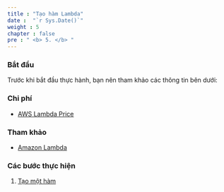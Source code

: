 ```yaml
---
title : "Tạo hàm Lambda"
date :  "`r Sys.Date()`" 
weight : 5
chapter : false
pre : " <b> 5. </b> "
---
```

### Bắt đầu
Trước khi bắt đầu thực hành, bạn nên tham khảo các thông tin bên dưới:

### Chi phí
- [AWS Lambda Price](https://aws.amazon.com/lambda/pricing/)

### Tham khảo
- [Amazon Lambda](https://docs.aws.amazon.com/lambda/)

### Các bước thực hiện
1. [Tạo một hàm](4.1-createtable/)